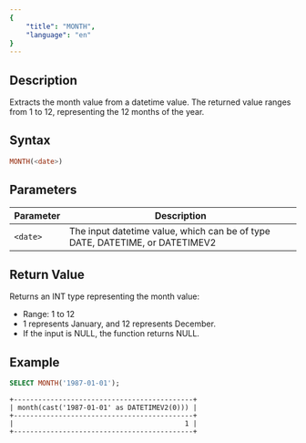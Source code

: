 ```yaml
---
{
    "title": "MONTH",
    "language": "en"
}
---
```


## Description

Extracts the month value from a datetime value. The returned value ranges from 1 to 12, representing the 12 months of the year.

## Syntax

```sql
MONTH(<date>)
```

## Parameters

| Parameter | Description                                      |
|-----------|--------------------------------------------------|
| `<date>`  | The input datetime value, which can be of type DATE, DATETIME, or DATETIMEV2 |

## Return Value

Returns an INT type representing the month value:
- Range: 1 to 12
- 1 represents January, and 12 represents December.
- If the input is NULL, the function returns NULL.

## Example

```sql
SELECT MONTH('1987-01-01');
```

```text
+--------------------------------------------+
| month(cast('1987-01-01' as DATETIMEV2(0))) |
+--------------------------------------------+
|                                          1 |
+--------------------------------------------+
```
